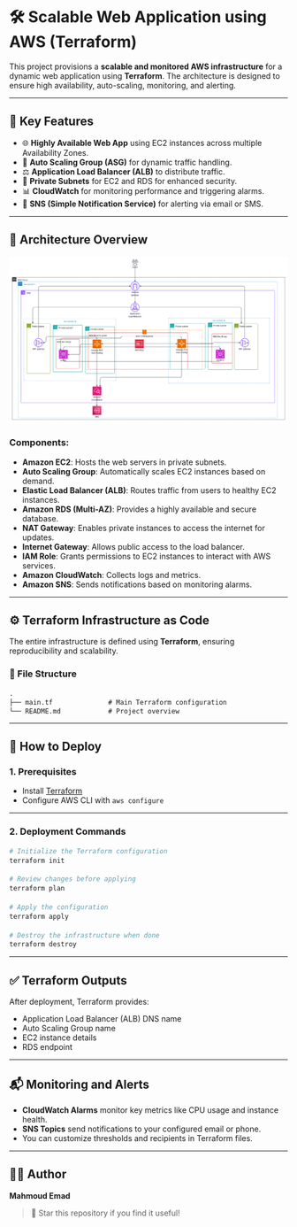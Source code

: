 
# 🛠️ Scalable Web Application using AWS (Terraform)

This project provisions a **scalable and monitored AWS infrastructure** for a dynamic web application using **Terraform**. The architecture is designed to ensure high availability, auto-scaling, monitoring, and alerting.

---

## 📌 Key Features

- 🌐 **Highly Available Web App** using EC2 instances across multiple Availability Zones.
- 🔁 **Auto Scaling Group (ASG)** for dynamic traffic handling.
- ⚖️ **Application Load Balancer (ALB)** to distribute traffic.
- 🔐 **Private Subnets** for EC2 and RDS for enhanced security.
- 📊 **CloudWatch** for monitoring performance and triggering alarms.
- 📣 **SNS (Simple Notification Service)** for alerting via email or SMS.

---

## 🧱 Architecture Overview

![AWS Architecture](https://github.com/Mahmoud9423/Metro-Reward-System-using-AWS/blob/main/AWS%20(3).png)

### Components:
- **Amazon EC2**: Hosts the web servers in private subnets.
- **Auto Scaling Group**: Automatically scales EC2 instances based on demand.
- **Elastic Load Balancer (ALB)**: Routes traffic from users to healthy EC2 instances.
- **Amazon RDS (Multi-AZ)**: Provides a highly available and secure database.
- **NAT Gateway**: Enables private instances to access the internet for updates.
- **Internet Gateway**: Allows public access to the load balancer.
- **IAM Role**: Grants permissions to EC2 instances to interact with AWS services.
- **Amazon CloudWatch**: Collects logs and metrics.
- **Amazon SNS**: Sends notifications based on monitoring alarms.

---

## ⚙️ Terraform Infrastructure as Code

The entire infrastructure is defined using **Terraform**, ensuring reproducibility and scalability.

### 📁 File Structure

```
.
├── main.tf              # Main Terraform configuration
└── README.md            # Project overview
```

---

## 🚀 How to Deploy

### 1. Prerequisites

- Install [Terraform](https://www.terraform.io/downloads)
- Configure AWS CLI with `aws configure`

---

### 2. Deployment Commands

```bash
# Initialize the Terraform configuration
terraform init

# Review changes before applying
terraform plan

# Apply the configuration
terraform apply

# Destroy the infrastructure when done
terraform destroy
```

---

## ✅ Terraform Outputs

After deployment, Terraform provides:

- Application Load Balancer (ALB) DNS name
- Auto Scaling Group name
- EC2 instance details
- RDS endpoint

---

## 📬 Monitoring and Alerts

- **CloudWatch Alarms** monitor key metrics like CPU usage and instance health.
- **SNS Topics** send notifications to your configured email or phone.
- You can customize thresholds and recipients in Terraform files.

---

## 🧑‍💻 Author

**Mahmoud Emad**

> 🌟 Star this repository if you find it useful!
